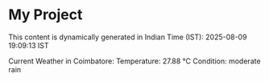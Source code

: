 # My Project

This content is dynamically generated in Indian Time (IST): 2025-08-09 19:09:13 IST


Current Weather in Coimbatore:
Temperature: 27.88 °C
Condition: moderate rain
